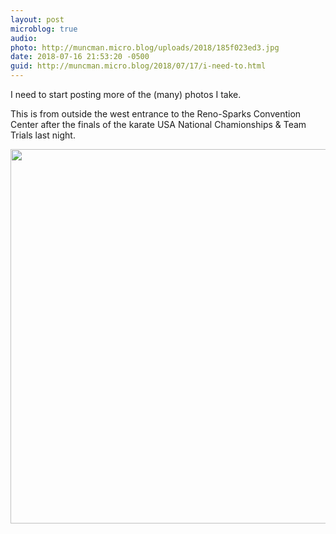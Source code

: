 ```yaml
---
layout: post
microblog: true
audio: 
photo: http://muncman.micro.blog/uploads/2018/185f023ed3.jpg
date: 2018-07-16 21:53:20 -0500
guid: http://muncman.micro.blog/2018/07/17/i-need-to.html
---
```

I need to start posting more of the (many) photos I take. 

This is from outside the west entrance to the Reno-Sparks Convention Center after the finals of the karate USA National Chamionships & Team Trials last night. 

<img src="http://muncman.micro.blog/uploads/2018/185f023ed3.jpg" width="600" height="599" />
